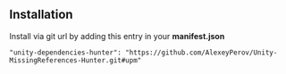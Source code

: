 
## Installation
Install via git url by adding this entry in your **manifest.json**

`"unity-dependencies-hunter": "https://github.com/AlexeyPerov/Unity-MissingReferences-Hunter.git#upm"`